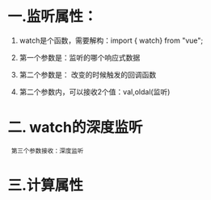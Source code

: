 
# 一.监听属性：

1. watch是个函数，需要解构：import { watch} from "vue";

2. 第一个参数是：监听的哪个响应式数据

3. 第二个参数是： 改变的时候触发的回调函数

4. 第二个参数内，可以接收2个值：val,oldal(监听)

<template>
  <p>watch 监听</p>
  <span>{{count}}</span>
  <button @click="fn">点击</button>
</template>

<script>
import { ref, watch} from "vue";

export default {
  setup() {
    const count = ref(3)

    const fn = () => {
      count.value++
    }

    watch(count,(val,oldal) => {//watch监听
      console.log(count,val,oldal);
    })

    return {
      count,
      fn,
    };
  },
};
</script>
<style lang="less">
#app {
  font-family: Avenir, Helvetica, Arial, sans-serif;
  -webkit-font-smoothing: antialiased;
  -moz-osx-font-smoothing: grayscale;
}
</style>




# 二. watch的深度监听
     第三个参数接收：深度监听

<template>
  <p>watch 监听</p>
  <span>{{count}}</span>
  <p>{{ obj }}</p>
  <button @click="fn">点击</button>
</template>

<script>
import { ref, watch} from "vue";

export default {
  setup() {
    const count = ref(3)
    
    const obj = ref({
      a:3,
      b:4
    })

    const fn = () => {
      obj.value.c = 5
    }

    watch(obj,(val,oldal) => {
      console.log(obj,val,oldal);
    },{
      deep:true,//表示：可以做深度监听
      immediate:true,//表示：初始化的时候深度监听一遍
    })

    return {
      count,
      fn,
      obj
    };
  },
};
</script>



# 三.计算属性

<template>
  <p>计算属性</p>
  <span>{{count}}</span>
  <p>{{ doubleCount }}</p>
  <button @click="fn">点击</button>
</template>

<script>
import { ref,computed } from "vue";

export default {
  setup() {
    const count = ref(3)

    const fn = () => {
      count.value ++
    }

    //computed编程函数调用，需要引入解构
    //里面传入回调函数，并且有返回值
    const doubleCount = computed(() => {
      return count.value * 2
    })

    return {
      count,
      fn,
      doubleCount,
    };
  },
};
</script>
<style lang="less">
#app {
  font-family: Avenir, Helvetica, Arial, sans-serif;
  -webkit-font-smoothing: antialiased;
  -moz-osx-font-smoothing: grayscale;
}
</style>

